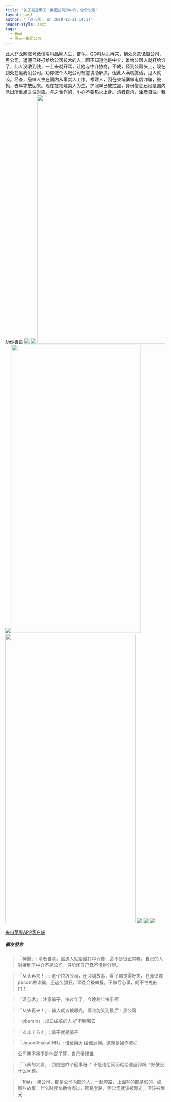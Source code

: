 ```yaml
---
title: "关于最近黑天一集团公司的中介，做个说明"
layout: post
author: "「读心术」 on 2019-12-31 14:17"
header-style: text
tags:
  - 新闻
  - 黑天一集团公司
---
```


 此人菲龙网账号微信名叫品味人生，奋斗。QQ叫从头再来，到处恶意诋毁公司，黑公司，返佣已经打给给公司技术的人，因不知道他是中介，谁给公司人就打给谁了，此人没收到钱，一上来就开骂，让他与中介协商，不成，怪到公司头上，现在到处在黑我们公司。劝你做个人吧公司有意协助解决。但此人满嘴脏话，见人就咬。经查，品味人生在国内从事卖人工作，福建人，因在柬埔寨做电信咋骗，被抓，去年才放回来。现在在福建卖人为生。护照早已被拉黑，身份信息已经是国内派出所重点关注对象。与之合作的，小心不要热火上身。清者自清，浊者自浊。我劝你善良
 <img src="http://oss-ali-hk.wangwanglive.com/pic/20201231/1577773011155447536.jpg?x-oss-process=image/watermark,image_cGljLzIwMTkwNzA4L29zc18xNTYyNTU2MDgzODU4XzkzNl81OF84MDAucG5n,t_50,g_se,x_20,y_20">
 <img src="http://oss-ali-hk.wangwanglive.com/pic/20201231/1577773011184175711.jpg?x-oss-process=image/watermark,image_cGljLzIwMTkwNzA4L29zc18xNTYyNTU2MDgzODU4XzkzNl81OF84MDAucG5n,t_50,g_se,x_20,y_20">
 <img width="403" height="780" src="http://oss-ali-hk.wangwanglive.com/pic/20201231/1577773011209000752.jpg?x-oss-process=image/watermark,image_cGljLzIwMTkwNzA4L29zc18xNTYyNTU2MDgzODU4XzkzNl81OF84MDAucG5n,t_50,g_se,x_20,y_20">
 <img src="http://oss-ali-hk.wangwanglive.com/pic/20201231/1577773011254243684.jpg?x-oss-process=image/watermark,image_cGljLzIwMTkwNzA4L29zc18xNTYyNTU2MDgzODU4XzkzNl81OF84MDAucG5n,t_50,g_se,x_20,y_20">
 <img width="407" height="903" src="http://oss-ali-hk.wangwanglive.com/pic/20201231/157777301128275339.jpg?x-oss-process=image/watermark,image_cGljLzIwMTkwNzA4L29zc18xNTYyNTU2MDgzODU4XzkzNl81OF84MDAucG5n,t_50,g_se,x_20,y_20">
 <img width="410" height="908" src="http://oss-ali-hk.wangwanglive.com/pic/20201231/1577773011309933332.jpg?x-oss-process=image/watermark,image_cGljLzIwMTkwNzA4L29zc18xNTYyNTU2MDgzODU4XzkzNl81OF84MDAucG5n,t_50,g_se,x_20,y_20">
 <img src="http://oss-ali-hk.wangwanglive.com/pic/20201231/1577773011427575985.jpg?x-oss-process=image/watermark,image_cGljLzIwMTkwNzA4L29zc18xNTYyNTU2MDgzODU4XzkzNl81OF84MDAucG5n,t_50,g_se,x_20,y_20">
 <img src="http://oss-ali-hk.wangwanglive.com/pic/20201231/1577773011541550845.jpg?x-oss-process=image/watermark,image_cGljLzIwMTkwNzA4L29zc18xNTYyNTU2MDgzODU4XzkzNl81OF84MDAucG5n,t_50,g_se,x_20,y_20">
 <img src="http://oss-ali-hk.wangwanglive.com/pic/20201231/1577773011664424151.jpg?x-oss-process=image/watermark,image_cGljLzIwMTkwNzA4L29zc18xNTYyNTU2MDgzODU4XzkzNl81OF84MDAucG5n,t_50,g_se,x_20,y_20">
 <div class="mag_viewthread">
 <a class="mag_text" target="_blank" href="http://assapp.flw.com.ph/">来自苹果APP客户端</a>
 <span id="magapp_qrcode_11012211" onmouseover="showMenu({'showid':this.id, 'menuid':'magapp_qrcode_download','fade':1, 'pos':'34'})" class="mag_qrcode"></span>
</div>

##### 網友發言 
> 「神醫」:
>  清者自清，誰送人就給誰打中介費，這不是很正常嘛，自己的人對接到了中介不是公司，只能怪自己蠢不懂得分辨。

> 「从头再来！」:
>  这个垃圾公司，还会编故事，看了都觉得好笑，在菲律宾pbcom做诈骗，还这么猖狂，早晚会被举报，不做亏心事，就不怕鬼敲门！

> 「读心术」:
>  注意骗子，快过年了。今晚跨年快乐啊

> 「从头再来！」:
>  骗人就该被曝光，看谁能笑到最后！黑公司

> 「pbsrain」:
>  出口成脏的人 好不到哪去

> 「あまてらす」:
>  骗子就是骗子

> 「Jason#makatiHR」:
>  谁给简历 给谁返佣。这就是操作流程 

>  公司黑不黑不是他说了算，自己傻怪谁

> 「飞奔的大屌」:
>  到底是咋个回事呀？ 不是谁给简历就给谁返佣吗？好像没什么问题。

> 「10#」:
>  黑公司，都是公司内部的人，一起套路，上面写的都是假的，编那些故事，什么时候协助协商过，都是套路，黑公司就该被曝光，活该被曝光


